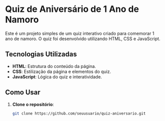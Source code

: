 # Quiz de Aniversário de 1 Ano de Namoro

Este é um projeto simples de um quiz interativo criado para comemorar 1 ano de namoro. O quiz foi desenvolvido utilizando HTML, CSS e JavaScript.

## Tecnologias Utilizadas

- **HTML**: Estrutura do conteúdo da página.
- **CSS**: Estilização da página e elementos do quiz.
- **JavaScript**: Lógica do quiz e interatividade.

## Como Usar

1. **Clone o repositório**:
   ```bash
   git clone https://github.com/seuusuario/quiz-aniversario.git
